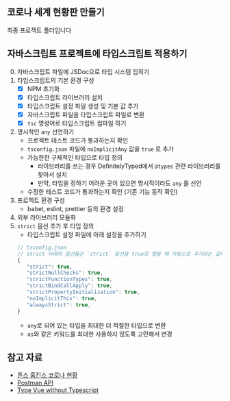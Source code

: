 ## 코로나 세계 현황판 만들기

최종 프로젝트 폴더입니다

## 자바스크립트 프로젝트에 타입스크립트 적용하기

0. 자바스크립트 파일에 JSDoc으로 타입 시스템 입히기
1. 타입스크립트의 기본 환경 구성
    - [x] NPM 초기화
    - [x] 타입스크립트 라이브러리 설치
    - [x] 타입스크립트 설정 파일 생성 및 기본 값 추가
    - [x] 자바스크립트 파일을 타입스크립트 파일로 변환
    - [x] `tsc` 명령어로 타입스크립트 컴파일 하기
2. 명시적인 `any` 선언하기
   - 프로젝트 테스트 코드가 통과하는지 확인
   - `tsconfig.json` 파일에 `noImplicitAny` 값을 `true` 로 추가
   - 가능한한 구체적인 타입으로 타입 정의
     - 라이브러리를 쓰는 경우 DefinitelyTyped에서 `@types` 관련 라이브러리를 찾아서 설치
     - 만약, 타입을 정하기 어려운 곳이 있으면 명시적이라도 `any` 를 선언
   - 수정한 테스트 코드가 통과하는지 확인 (기존 기능 동작 확인)
3. 프로젝트 환경 구성
   - babel, eslint, prettier 등의 환경 설정
4. 외부 라이브러리 모듈화 
5. `strict` 옵션 추가 후 타입 정의
   - 타입스크립트 설정 파일에 아래 설정을 추가하기
   ```ts
   // tsconfig.json
   // strict 아래의 옵션들은 `strict` 옵션을 true로 했을 때 자동으로 추가되는 값이다.
   {
      "strict": true,
      "strictNullChecks": true,
      "strictFunctionTypes": true,
      "strictBindCallApply": true,
      "strictPropertyInitialization": true,
      "noImplicitThis": true,
      "alwaysStrict": true,
   }
   ```
   - `any`로 되어 있는 타입을 최대한 더 적절한 타입으로 변환
   - `as`와 같은 키워드를 최대한 사용하지 않도록 고민해서 변경

## 참고 자료

- [존스 홉킨스 코로나 현황](https://www.arcgis.com/apps/opsdashboard/index.html#/bda7594740fd40299423467b48e9ecf6)
- [Postman API](https://documenter.getpostman.com/view/10808728/SzS8rjbc?version=latest#27454960-ea1c-4b91-a0b6-0468bb4e6712)
- [Type Vue without Typescript](https://blog.usejournal.com/type-vue-without-typescript-b2b49210f0b)